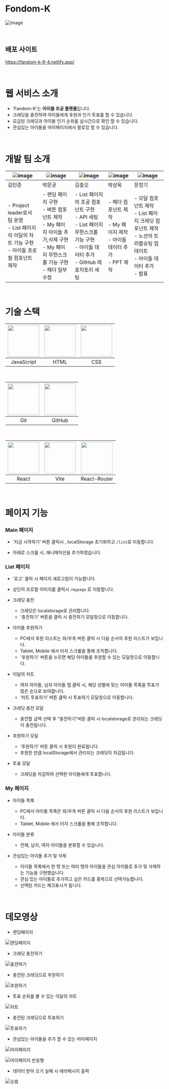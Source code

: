 # Fondom-K

![image](https://github.com/user-attachments/assets/f5fa4999-693e-437e-baf1-50458ee29155)

<br/>

## 배포 사이트

https://fandom-k-9-4.netlify.app/

<br/>

# 웹 서비스 소개

-   'Fandom-K'는 **아이돌 조공 플랫폼**입니다.
-   크레딧을 충전하여 아이돌에게 후원과 인기 투표를 할 수 있습니다.
-   모금된 크레딧과 아이돌 인기 순위를 실시간으로 확인 할 수 있습니다.
-   관심있는 아이돌을 마이페이지에서 팔로잉 할 수 있습니다.

<br/>

# 개발 팀 소개

|![image](https://github.com/user-attachments/assets/4241e134-685a-46a4-879a-d45061f775ad)|![image](https://github.com/user-attachments/assets/520afd17-12e7-488f-a0cc-766a77f8e1e9)|![image](https://github.com/user-attachments/assets/b34a97fa-0a95-4e53-86bb-d44b965857dc)|![image](https://github.com/user-attachments/assets/47322861-d05f-4f36-b25f-b4b06205ea18)|![image](https://github.com/user-attachments/assets/9a601237-1ce2-4cb2-b19d-f5fd498cac50)|
|---|---|---|---|---|
| 김민준 | 박문균 | 김충오 | 박상욱 | 문창기 |
|-  Project leader로서 팀 운영<br/>- List 페이지의 이달의 차트 기능 구현<br/>- 아이돌 프로필 컴포넌트 제작|- 랜딩 페이지 구현<br/>- 버튼 컴포넌트 제작<br/>- My 페이지 아이돌 추가,삭제  구현<br/>- My 페이지 무한스크롤 기능 구현<br/>- 헤더 일부 수정|- List 페이지의 조공 컴포넌트 구현<br/>- API 세팅<br/>- List 페이지 무한스크롤 기능 구현<br/>- 아이돌 데이터 추가<br/>- GitHub 레포지토리 세팅|- 헤더 컴포넌트 제작<br/>- My 페이지 제작<br/>- 아이돌 데이터 추가<br/>- PPT 제작|- 모달 컴포넌트 제작<br/>- List 페이지 크레딧 컴포넌트 제작<br/>- 노션의 트러블슈팅 업데이트 <br/>- 아이돌 데이터 추가<br/>- 발표 |

<br/>

# 기술 스택

|<img src="https://github.com/user-attachments/assets/215587a1-fb56-4dfd-87c4-5bb85517017a" width='100'/>|<img src="https://github.com/user-attachments/assets/ddf2f58e-6d06-4de1-8cda-d7d0660054f4" width='100'/>|<img src="https://github.com/user-attachments/assets/68263649-2ef8-46ae-82b5-51c9f617b7e6" width="100" /> |
|:---:|:---:|:---:|
| JavaScript | HTML | CSS |

<br/>

|<img src="https://github.com/user-attachments/assets/bbc20c4a-359b-4b5b-b416-e9caa4ecfff2" width="100" />|<img src="https://github.com/user-attachments/assets/140d878b-63b4-4236-8a1a-8a9b22423ce9" width='100'/>|
|:---:|:---:|
|Git|GitHub|

<br/>

|<img src="https://github.com/user-attachments/assets/4c914f4d-fa28-4789-beb0-25a383f0c5c0" width="100" /> |<img src="https://github.com/user-attachments/assets/51bf9b58-75c7-41f4-8f17-554ae03ef51d" width='100'/>|<img src="https://github.com/user-attachments/assets/6dde6a31-33dd-4817-b2ff-5d7a83adc132" width='100'/>|
|:---:|:---:|:---:|
|React|Vite|React-Router|

<br/>

# 페이지 기능

### Main 페이지

-   '지금 시작하기' 버튼 클릭시 , localStorage 초기화하고 `/list`로 이동합니다.
  
-   아래로 스크롤 시, 애니메이션을 추가하였습니다.

### List 페이지

-   '로고' 클릭 시 페이지 새로고침이 가능합니다.
-   상단의 프로필 이미지를 클릭시 `/mypage` 로 이동합니다.
-   크레딧 충전
    -   크레딧은 localstorage로 관리합니다.
    -   '충전하기' 버튼을 클릭 시 충전하기 모달창으로 이동합니다.
-   아이돌 후원하기
    -   PC에서 후원 리스트는 좌/우측 버튼 클릭 시 다음 순서의 후원 리스트가 보입니다.
    -   Tablet, Mobile 에서 터치 스크롤을 통해 조작합니다.
    -   '후원하기' 버튼을 누르면 해당 아이돌을 후원할 수 있는 모달창으로 이동합니다.
-   이달의 차트

    -   여자 아이돌, 남자 아이돌 탭 클릭 시, 해당 성별에 맞는 아이돌 목록을 투표가 많은 순으로 보여줍니다.
    -   ‘차트 투표하기’ 버튼 클릭 시 투표하기 모달창으로 이동합니다.

-   크레딧 충전 모달
    -   충전할 금액 선택 후 “충전하기”버튼 클릭 시 localstorage로 관리되는 크레딧이 충전됩니다.
-   후원하기 모달
    -   ‘후원하기’ 버튼 클릭 시 후원이 완료됩니다.
    -   후원한 만큼 localStorage에서 관리되는 크레딧이 차감됩니다.
-   투표 모달
    -   크레딧을 차감하여 선택한 아이돌에게 투표합니다.

### My 페이지

- 아이돌 목록
    -   PC에서 아이돌 목록은 좌/우측 버튼 클릭 시 다음 순서의 후원 리스트가 보입니다.
    -   Tablet, Mobile 에서 터치 스크롤을 통해 조작합니다.
      
- 아이돌 분류 
    -   전체, 남자, 여자 아이돌을 분류할 수 있습니다.
      
- 관심있는 아이돌 추가 및 삭제
    -   아이돌 목록에서 한 명 또는 여러 명의 아이돌을 관심 아이돌로 추가 및 삭제하는 기능을 구현했습니다.
    -   관심 있는 아이돌로 추가하고 싶은 카드를 중복으로 선택가능합니다.
    -   선택된 카드는 체크표시가 됩니다.

<br/>

# 데모영상

-   랜딩페이지

![랜딩페이지](https://github.com/user-attachments/assets/8846da6a-ea36-4b09-bf28-209165f41c6d)


-   크레딧 충전하기

![충전하기](https://github.com/user-attachments/assets/06f46290-5309-42ea-9ed3-c2460291bdb2)


-   충전된 크레딧으로 후원하기

![후원하기](https://github.com/user-attachments/assets/6cf4cda3-214a-46c7-a053-bb5f437e754b)


-   투표 순위를 볼 수 있는 이달의 차트

![차트](https://github.com/user-attachments/assets/4d57f714-d87d-4e04-817a-75c5d9804587)


-   충전된 크레딧으로 투표하기

![투표하기](https://github.com/user-attachments/assets/72d1e1ba-47e7-4d93-8dff-a584dd9c6c8a)


-   관심있는 아이돌을 추가 할 수 있는 마이페이지

![마이페이지](https://github.com/user-attachments/assets/07727ce9-bcf6-4246-9acf-2be1a50425f0)

![마이페이지 반응형](https://github.com/user-attachments/assets/d8d47cf5-2f18-4947-8848-4b707acdd85b)

  
-   데이터 받아 오기 실패 시 에러메시지 출력

![오류](https://github.com/user-attachments/assets/c5b79c83-ea75-4b82-82eb-4012d65af6ca)

<br/>
